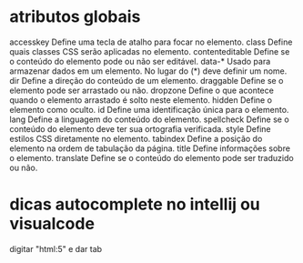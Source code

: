 # atributos globais
accesskey	    Define uma tecla de atalho para focar no elemento.
class	        Define quais classes CSS serão aplicadas no elemento.
contenteditable	Define se o conteúdo do elemento pode ou não ser editável.
data-*	        Usado para armazenar dados em um elemento. No lugar do (*) deve definir um nome.
dir	            Define a direção do conteúdo de um elemento.
draggable	    Define se o elemento pode ser arrastado ou não.
dropzone	    Define o que acontece quando o elemento arrastado é solto neste elemento.
hidden	        Define o elemento como oculto.
id	            Define uma identificação única para o elemento.
lang	        Define a linguagem do conteúdo do elemento.
spellcheck	    Define se o conteúdo do elemento deve ter sua ortografia verificada.
style	        Define estilos CSS diretamente no elemento.
tabindex	    Define a posição do elemento na ordem de tabulação da página.
title	        Define informações sobre o elemento.
translate	    Define se o conteúdo do elemento pode ser traduzido ou não.

# dicas autocomplete no intellij ou visualcode
digitar "html:5" e dar tab